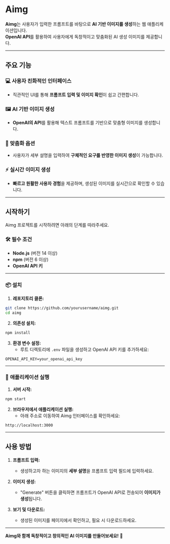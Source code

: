 # Aimg

**Aimg**는 사용자가 입력한 프롬프트를 바탕으로 **AI 기반 이미지를 생성**하는 웹 애플리케이션입니다.  
**OpenAI API**를 활용하여 사용자에게 독창적이고 맞춤화된 AI 생성 이미지를 제공합니다.

---

## 주요 기능

### 💻 **사용자 친화적인 인터페이스**
- 직관적인 UI를 통해 **프롬프트 입력 및 이미지 확인**이 쉽고 간편합니다.

### 🖼️ **AI 기반 이미지 생성**
- **OpenAI의 API**를 활용해 텍스트 프롬프트를 기반으로 맞춤형 이미지를 생성합니다.

### 🎨 **맞춤화 옵션**
- 사용자가 세부 설명을 입력하여 **구체적인 요구를 반영한 이미지 생성**이 가능합니다.

### ⚡ **실시간 이미지 생성**
- **빠르고 원활한 사용자 경험**을 제공하며, 생성된 이미지를 실시간으로 확인할 수 있습니다.

---

## 시작하기

Aimg 프로젝트를 시작하려면 아래의 단계를 따라주세요.

### 🛠️ **필수 조건**
- **Node.js** (버전 14 이상)
- **npm** (버전 6 이상)
- **OpenAI API 키**

---

### 📦 **설치**

1. **레포지토리 클론:**

```bash
git clone https://github.com/yourusername/aimg.git
cd aimg
```

2. **의존성 설치:**

```bash
npm install
```

3. **환경 변수 설정:**
   - 루트 디렉토리에 `.env` 파일을 생성하고 OpenAI API 키를 추가하세요:

```
OPENAI_API_KEY=your_openai_api_key
```

---

### 🚀 **애플리케이션 실행**

1. **서버 시작:**

```bash
npm start
```

2. **브라우저에서 애플리케이션 실행:**
   - 아래 주소로 이동하여 Aimg 인터페이스를 확인하세요:

```
http://localhost:3000
```

---

## 사용 방법

1. **프롬프트 입력:**
   - 생성하고자 하는 이미지의 **세부 설명**을 프롬프트 입력 필드에 입력하세요.

2. **이미지 생성:**
   - "Generate" 버튼을 클릭하면 프롬프트가 OpenAI API로 전송되어 **이미지가 생성**됩니다.

3. **보기 및 다운로드:**
   - 생성된 이미지를 페이지에서 확인하고, 필요 시 다운로드하세요.

---

**Aimg와 함께 독창적이고 창의적인 AI 이미지를 만들어보세요!** 🚀
